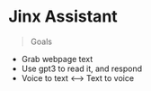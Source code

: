 # Jinx Assistant

> Goals
* Grab webpage text
* Use gpt3 to read it, and respond
* Voice to text <--> Text to voice
